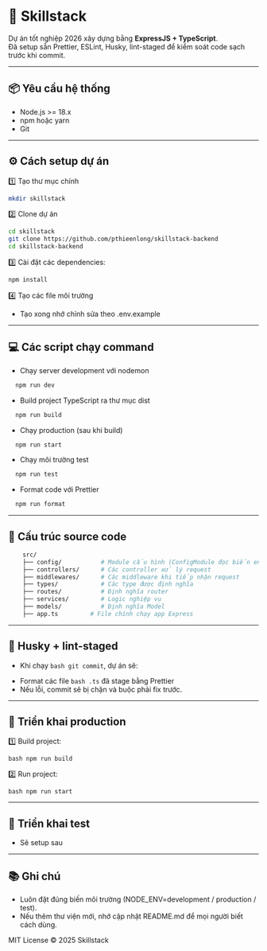 # 🚀 Skillstack
Dự án tốt nghiệp 2026 xây dựng bằng **ExpressJS + TypeScript**.  
Đã setup sẵn Prettier, ESLint, Husky, lint-staged để kiểm soát code sạch trước khi commit.

---

## :package: Yêu cầu hệ thống

- Node.js >= 18.x
- npm hoặc yarn
- Git

---

## ⚙️ Cách setup dự án

:one: Tạo thư mục chính

```bash
mkdir skillstack
```

:two: Clone dự án

```bash
cd skillstack
git clone https://github.com/pthieenlong/skillstack-backend
cd skillstack-backend
```

:three: Cài đặt các dependencies:

```bash
npm install
``` 

:four: Tạo các file môi trường

- Tạo xong nhớ chỉnh sửa theo .env.example

---

## :computer: Các script chạy command

- 	Chạy server development với nodemon

```bash
  npm run dev
```

- 	Build project TypeScript ra thư mục dist

```bash
  npm run build
```

- 	Chạy production (sau khi build)
```bash
  npm run start
```

- 	Chạy môi trường test

```bash
  npm run test
```

- 	Format code với Prettier

```bash
  npm run format
```

---

## :open_file_folder: Cấu trúc source code

```bash
    src/
    ├── config/           # Module cấu hình (ConfigModule đọc biến env)
    ├── controllers/      # Các controller xử lý request
    ├── middlewares/      # Các middleware khi tiếp nhận request
    ├── types/            # Các type được định nghĩa
    ├── routes/           # Định nghĩa router
    ├── services/         # Logic nghiệp vụ
    ├── models/           # Định nghĩa Model
    ├── app.ts         # File chính chạy app Express
```

---

## :wrench: Husky + lint-staged

* Khi chạy ```bash git commit```, dự án sẽ:
- Format các file ```bash .ts``` đã stage bằng Prettier
- Nếu lỗi, commit sẽ bị chặn và buộc phải fix trước.

---

## :rocket: Triển khai production

:one: Build project:

```bash npm run build```

:two: Run project:

```bash npm run start```

---

## :rocket: Triển khai test

- Sẽ setup sau

---

## :books:  Ghi chú

- Luôn đặt đúng biến môi trường (NODE_ENV=development / production / test).
- Nếu thêm thư viện mới, nhớ cập nhật README.md để mọi người biết cách dùng.

MIT License © 2025 Skillstack